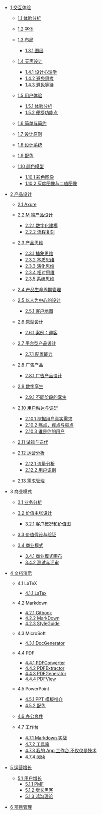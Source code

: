   - [1 交互体验](/交互体验/README.md)
    - [1.1 体验分析](/交互体验/体验分析/README.md)
      
    - [1.2 字体](/交互体验/字体/README.md)
      
    - [1.3 布局](/交互体验/布局/README.md)
      - [1.3.1 图层](/交互体验/布局/图层.md)
    - [1.4 无声设计](/交互体验/无声设计/README.md)
      - [1.4.1 设计心理学](/交互体验/无声设计/设计心理学.md)
      - [1.4.2 避免思考](/交互体验/无声设计/避免思考.md)
      - [1.4.3 避免等待](/交互体验/无声设计/避免等待.md)
    - [1.5 用户体验](/交互体验/用户体验/README.md)
      - [1.5.1 体验分析](/交互体验/用户体验/体验分析.md)
      - [1.5.2 便捷功能点](/交互体验/用户体验/便捷功能点.md)
    - [1.6 简单与简约](/交互体验/简单与简约/README.md)
      
    - [1.7 设计原则](/交互体验/设计原则/README.md)
      
    - [1.8 设计系统](/交互体验/设计系统/README.md)
      
    - [1.9 配色](/交互体验/配色/README.md)
      
    - [1.10 颜色模型](/交互体验/颜色模型/README.md)
      - [1.10.1 彩色图像](/交互体验/颜色模型/彩色图像.md)
      - [1.10.2 灰度图像与二值图像](/交互体验/颜色模型/灰度图像与二值图像.md)
  - [2 产品设计](/产品设计/README.md)
    - [2.1 Axure](/产品设计/Axure/README.md)
      
    - [2.2 M 端产品设计](/产品设计/M%20端产品设计/README.md)
      - [2.2.1 数字化建模](/产品设计/M%20端产品设计/数字化建模.md)
      - [2.2.2 流程复刻](/产品设计/M%20端产品设计/流程复刻.md)
    - [2.3 产品思维](/产品设计/产品思维/README.md)
      - [2.3.1 抽象思维](/产品设计/产品思维/抽象思维.md)
      - [2.3.2 本质思维](/产品设计/产品思维/本质思维.md)
      - [2.3.3 演化思维](/产品设计/产品思维/演化思维.md)
      - [2.3.4 相对思维](/产品设计/产品思维/相对思维.md)
      - [2.3.5 系统思维](/产品设计/产品思维/系统思维.md)
    - [2.4 产品生命周期管理](/产品设计/产品生命周期管理/README.md)
      
    - [2.5 以人为中心的设计](/产品设计/以人为中心的设计/README.md)
      - [2.5.1 客户地图](/产品设计/以人为中心的设计/客户地图.md)
    - [2.6 原型设计](/产品设计/原型设计/README.md)
      - [2.6.1 案例：迎客](/产品设计/原型设计/案例：迎客.md)
    - [2.7 平台型产品设计](/产品设计/平台型产品设计/README.md)
      - [2.7.1 配置能力](/产品设计/平台型产品设计/配置能力.md)
    - 2.8 广告产品
      - [2.8.1 广告产品设计](/产品设计/广告产品/广告产品设计.md)
    - [2.9 数字孪生](/产品设计/数字孪生/README.md)
      - [2.9.1 不同阶段的孪生](/产品设计/数字孪生/不同阶段的孪生.md)
    - [2.10 用户触达与调研](/产品设计/用户触达与调研/README.md)
      - [2.10.1 挖掘用户真实需求](/产品设计/用户触达与调研/挖掘用户真实需求.md)
      - [2.10.2 痛点，痒点与爽点](/产品设计/用户触达与调研/痛点，痒点与爽点.md)
      - [2.10.3 谁是你的用户](/产品设计/用户触达与调研/谁是你的用户.md)
    - [2.11 试错与迭代](/产品设计/试错与迭代/README.md)
      
    - [2.12 运营分析](/产品设计/运营分析/README.md)
      - [2.12.1 流量分析](/产品设计/运营分析/流量分析.md)
      - [2.12.2 用户识别](/产品设计/运营分析/用户识别.md)
    - [2.13 需求管理](/产品设计/需求管理/README.md)
      
  - 3 商业模式
    - [3.1 业务分析](/商业模式/业务分析/README.md)
      
    - [3.2 价值主张设计](/商业模式/价值主张设计/README.md)
      - [3.2.1 客户概况和价值图](/商业模式/价值主张设计/客户概况和价值图.md)
    - [3.3 价值假设与验证](/商业模式/价值假设与验证/README.md)
      
    - [3.4 商业模式](/商业模式/商业模式/README.md)
      - [3.4.1 商业模式画布](/商业模式/商业模式/商业模式画布.md)
      - [3.4.2 测试与评审](/商业模式/商业模式/测试与评审.md)
  - [4 文档演示](/文档演示/README.md)
    - 4.1 LaTeX
      - [4.1.1 LaTex](/文档演示/LaTeX/LaTex.md)
    - 4.2 Markdown
      - [4.2.1 Gitbook](/文档演示/Markdown/Gitbook.md)
      - [4.2.2 MarkDown](/文档演示/Markdown/MarkDown.md)
      - [4.2.3 StyleGuide](/文档演示/Markdown/StyleGuide.md)
    - 4.3 MicroSoft
      - [4.3.1 DocGenerator](/文档演示/MicroSoft/DocGenerator.md)
    - 4.4 PDF
      - [4.4.1 PDFConverter](/文档演示/PDF/PDFConverter.md)
      - [4.4.2 PDFExtractor](/文档演示/PDF/PDFExtractor.md)
      - [4.4.3 PDFGenerator](/文档演示/PDF/PDFGenerator.md)
      - [4.4.4 PDFView](/文档演示/PDF/PDFView.md)
    - 4.5 PowerPoint
      - [4.5.1 PPT 模板推介](/文档演示/PowerPoint/PPT%20模板推介.md)
      - [4.5.2 配色](/文档演示/PowerPoint/配色/README.md)
        
    - [4.6 办公套件](/文档演示/办公套件/README.md)
      
    - 4.7 工作台
      - [4.7.1 Markdown 实战](/文档演示/工作台/Markdown%20实战.md)
      - [4.7.2 工具箱](/文档演示/工作台/工具箱.md)
      - [4.7.3 我的 App 工作台 不仅仅是技术](/文档演示/工作台/我的%20App%20工作台-不仅仅是技术.md)
      - [4.7.4 阅读](/文档演示/工作台/阅读.md)
  - [5 运营增长](/运营增长/README.md)
    - [5.1 用户增长](/运营增长/用户增长/README.md)
      - [5.1.1 PMF](/运营增长/用户增长/PMF.md)
      - [5.1.2 增长黑客](/运营增长/用户增长/增长黑客.md)
      - [5.1.3 鸿沟理论](/运营增长/用户增长/鸿沟理论.md)
  - [6 项目管理](/项目管理/README.md)
    